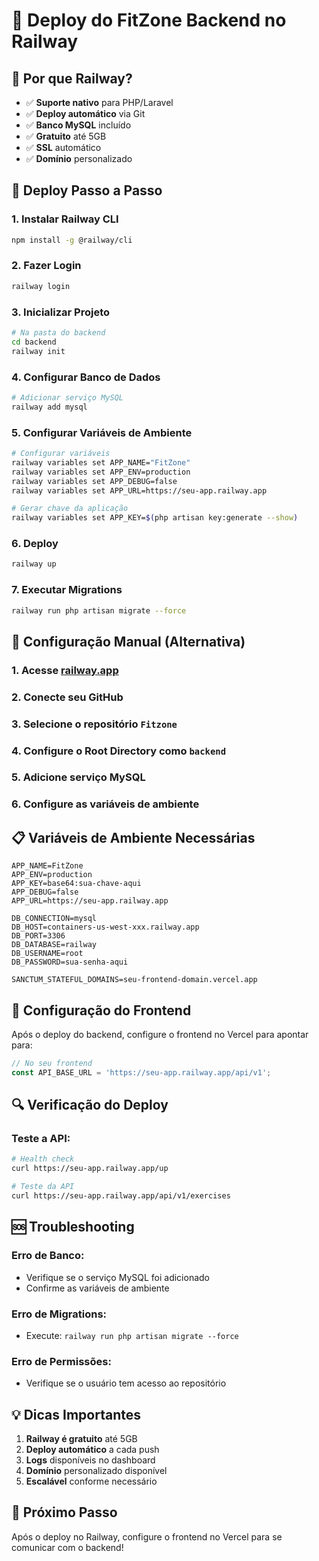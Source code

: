 # 🚂 Deploy do FitZone Backend no Railway

## 🎯 Por que Railway?

- ✅ **Suporte nativo** para PHP/Laravel
- ✅ **Deploy automático** via Git
- ✅ **Banco MySQL** incluído
- ✅ **Gratuito** até 5GB
- ✅ **SSL** automático
- ✅ **Domínio** personalizado

## 🚀 Deploy Passo a Passo

### 1. Instalar Railway CLI

```bash
npm install -g @railway/cli
```

### 2. Fazer Login

```bash
railway login
```

### 3. Inicializar Projeto

```bash
# Na pasta do backend
cd backend
railway init
```

### 4. Configurar Banco de Dados

```bash
# Adicionar serviço MySQL
railway add mysql
```

### 5. Configurar Variáveis de Ambiente

```bash
# Configurar variáveis
railway variables set APP_NAME="FitZone"
railway variables set APP_ENV=production
railway variables set APP_DEBUG=false
railway variables set APP_URL=https://seu-app.railway.app

# Gerar chave da aplicação
railway variables set APP_KEY=$(php artisan key:generate --show)
```

### 6. Deploy

```bash
railway up
```

### 7. Executar Migrations

```bash
railway run php artisan migrate --force
```

## 🔧 Configuração Manual (Alternativa)

### 1. Acesse [railway.app](https://railway.app)
### 2. Conecte seu GitHub
### 3. Selecione o repositório `Fitzone`
### 4. Configure o **Root Directory** como `backend`
### 5. Adicione serviço MySQL
### 6. Configure as variáveis de ambiente

## 📋 Variáveis de Ambiente Necessárias

```env
APP_NAME=FitZone
APP_ENV=production
APP_KEY=base64:sua-chave-aqui
APP_DEBUG=false
APP_URL=https://seu-app.railway.app

DB_CONNECTION=mysql
DB_HOST=containers-us-west-xxx.railway.app
DB_PORT=3306
DB_DATABASE=railway
DB_USERNAME=root
DB_PASSWORD=sua-senha-aqui

SANCTUM_STATEFUL_DOMAINS=seu-frontend-domain.vercel.app
```

## 🎯 Configuração do Frontend

Após o deploy do backend, configure o frontend no Vercel para apontar para:

```javascript
// No seu frontend
const API_BASE_URL = 'https://seu-app.railway.app/api/v1';
```

## 🔍 Verificação do Deploy

### Teste a API:
```bash
# Health check
curl https://seu-app.railway.app/up

# Teste da API
curl https://seu-app.railway.app/api/v1/exercises
```

## 🆘 Troubleshooting

### Erro de Banco:
- Verifique se o serviço MySQL foi adicionado
- Confirme as variáveis de ambiente

### Erro de Migrations:
- Execute: `railway run php artisan migrate --force`

### Erro de Permissões:
- Verifique se o usuário tem acesso ao repositório

## 💡 Dicas Importantes

1. **Railway é gratuito** até 5GB
2. **Deploy automático** a cada push
3. **Logs** disponíveis no dashboard
4. **Domínio** personalizado disponível
5. **Escalável** conforme necessário

## 🎉 Próximo Passo

Após o deploy no Railway, configure o frontend no Vercel para se comunicar com o backend!
